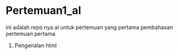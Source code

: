 # Pertemuan1_al

ini adalah repo nya al untuk pertemuan yang pertama
pembahasan pertemuan pertama
1. Pengenalan html
